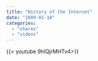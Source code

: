 ```yaml
---
title: "History of the Internet"
date: "2009-01-18"
categories:
  - "shares"
  - "videos"
---
```


<div style="width: 70vw;">{{< youtube 9hIQjrMHTv4>}}</div>
